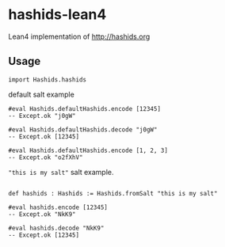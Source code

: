 # hashids-lean4

Lean4 implementation of http://hashids.org

## Usage

```lean
import Hashids.hashids
```

default salt example
```lean
#eval Hashids.defaultHashids.encode [12345] 
-- Except.ok "j0gW"

#eval Hashids.defaultHashids.decode "j0gW"
-- Except.ok [12345]

#eval Hashids.defaultHashids.encode [1, 2, 3]
-- Except.ok "o2fXhV"
```

`"this is my salt"` salt example.
```lean

def hashids : Hashids := Hashids.fromSalt "this is my salt"

#eval hashids.encode [12345]
-- Except.ok "NkK9"

#eval hashids.decode "NkK9"
-- Except.ok [12345]
```

